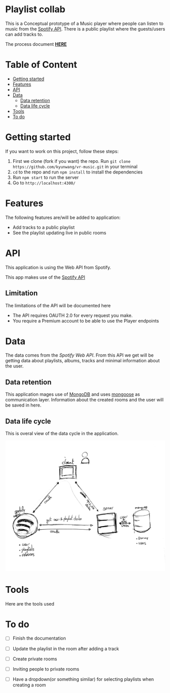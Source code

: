 # Playlist collab
This is a Conceptual prototype of a Music player where people can listen to music from the [Spotify API][api]. There is a public playlist where the guests/users can add tracks to.

<!-- The main focus is the public music room which is a room where you can immerse yourself in the music in VR. -->

The process document **[HERE](process.md)**

<!-- This repo will hold the project you're going to build during the last two weeks of RTW. It functions as a way to show you've attained the following learning goals of this course:

- Build a Node Web App which consumes an external data source through an API and serves a frontend using routing and templating techniques.
- Create a "live" web app which reflects changes to the back-end data model in reactive front-end views, using real-time, event-based, messaging technologies like sockets or server-sent-events.
- Describe their work in a professional readme with insightful diagrams showing the life cycle of their data. -->


# Table of Content
- [Getting started](#getting-started)
- [Features](#features)
- [API](#api)
- [Data](#data)
	- [Data retention](#data-retention)
	- [Data life cycle](#data-life-cycle)
- [Tools](#tools)
- [To do](#to-do)

<!-- Add a nice image here at the end of the week, showing off your shiny frontend 📸 -->

# Getting started
If you want to work on this project, follow these steps:
1. First we clone (fork if you want) the repo.
	Run `git clone https://github.com/kyunwang/vr-music.git` in your terminal
2. `cd` to the repo and run `npm install` to install the dependencies
3. Run `npm start` to run the server
4. Go to `http://localhost:4300/`

# Features
The following features are/will be added to application:
<!-- - Listening to music in public rooms. -->
- Add tracks to a public playlist
- See the playlist updating live in public rooms


<!-- What external data source is featured in your project and what are its properties 🌠 -->

# API
This application is using the Web API from Spotify. 

<!-- rate-limit, authorization method, API methods, etc. -->

<!-- Add/note the used package here -->

This app makes use of the [Spotify API][api]

## Limitation
The limitations of the API will be documented here

- The API requires OAUTH 2.0 for every request you make.
- You require a Premium account to be able to use the Player endpoints


# Data
The data comes from the *Spotify Web API*. From this API we get will be getting data about playlists, albums, tracks and minimal information about the user.

## Data retention
This application mages use of [MongoDB][mongodb] and uses [mongoose][mongoose] as communication layer. Information about the created rooms and the user will be saved in here.

## Data life cycle
This is overal view of the data cycle in the application.

![](doc/images/cycle.jpg)



# Tools

Here are the tools used

<!-- The following tools are used:
- Template engine: Pug
- Bundler: Webpack or Browserify?
- Babel -->

<!-- Where do the 0️⃣s and 1️⃣s live in your project? What db system are you using?-->

<!-- Maybe a checklist of done stuff and stuff still on your wishlist? ✅ -->
# To do
- [ ] Finish the documentation
- [ ] Update the playlist in the room after adding a track
- [ ] Create private rooms
- [ ] Inviting people to private rooms
- [ ] Have a dropdown(or something similar) for selecting playlists when creating a room


<!-- How about a license here? 📜 (or is it a licence?) 🤷 -->

[api]: https://developer.spotify.com/web-api/
[mongodb]: https://www.mongodb.com/
[mongoose]: http://mongoosejs.com/
